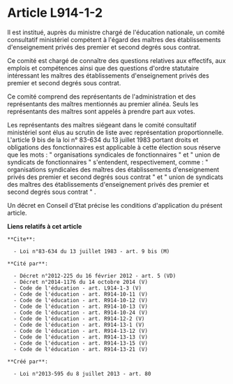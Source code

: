 # Article L914-1-2

Il est institué, auprès du ministre chargé de l'éducation nationale, un comité consultatif ministériel compétent à l'égard
des maîtres des établissements d'enseignement privés des premier et second degrés sous contrat. 

Ce comité est chargé de connaître des questions relatives aux effectifs, aux emplois et compétences ainsi que des questions
d'ordre statutaire intéressant les maîtres des établissements d'enseignement privés des premier et second degrés sous
contrat. 

Ce comité comprend des représentants de l'administration et des représentants des maîtres mentionnés au premier alinéa. Seuls
les représentants des maîtres sont appelés à prendre part aux votes. 

Les représentants des maîtres siégeant dans le comité consultatif ministériel sont élus au scrutin de liste avec
représentation proportionnelle. L'article 9 bis de la loi n° 83-634 du 13 juillet 1983 portant droits et obligations des
fonctionnaires est applicable à cette élection sous réserve que les mots : " organisations syndicales de fonctionnaires " et
" union de syndicats de fonctionnaires " s'entendent, respectivement, comme : " organisations syndicales des maîtres des
établissements d'enseignement privés des premier et second degrés sous contrat " et " union de syndicats des maîtres des
établissements d'enseignement privés des premier et second degrés sous contrat " . 

Un décret en Conseil d'Etat précise les conditions d'application du présent article.

**Liens relatifs à cet article**

	**Cite**:

	  - Loi n°83-634 du 13 juillet 1983 - art. 9 bis (M)

	**Cité par**:

	  - Décret n°2012-225 du 16 février 2012 - art. 5 (VD)
	  - Décret n°2014-1176 du 14 octobre 2014 (V)
	  - Code de l'éducation - art. L914-1-3 (V)
	  - Code de l'éducation - art. R914-10-11 (V)
	  - Code de l'éducation - art. R914-10-12 (V)
	  - Code de l'éducation - art. R914-10-13 (V)
	  - Code de l'éducation - art. R914-10-24 (V)
	  - Code de l'éducation - art. R914-12-2 (V)
	  - Code de l'éducation - art. R914-13-1 (V)
	  - Code de l'éducation - art. R914-13-12 (V)
	  - Code de l'éducation - art. R914-13-13 (V)
	  - Code de l'éducation - art. R914-13-15 (V)
	  - Code de l'éducation - art. R914-13-21 (V)

	**Créé par**:

	  - Loi n°2013-595 du 8 juillet 2013 - art. 80
